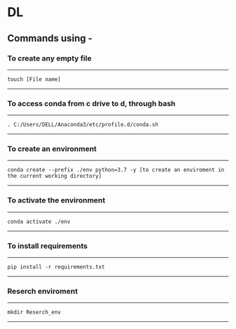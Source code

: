 # DL

## Commands using -

### To create any empty file
---------------------
    touch [File name]
---------------------

### To access conda from c drive to d, through bash
---------------------
    . C:/Users/DELL/Anaconda3/etc/profile.d/conda.sh
---------------------

### To create an environment
--------------------
    conda create --prefix ./env python=3.7 -y [to create an enviroment in the current working directory]
--------------------

### To activate the environment
--------------------
    conda activate ./env
--------------------

### To install requirements
--------------------
    pip install -r requirements.txt 
--------------------

### Reserch enviroment
--------------------
    mkdir Reserch_env
--------------------